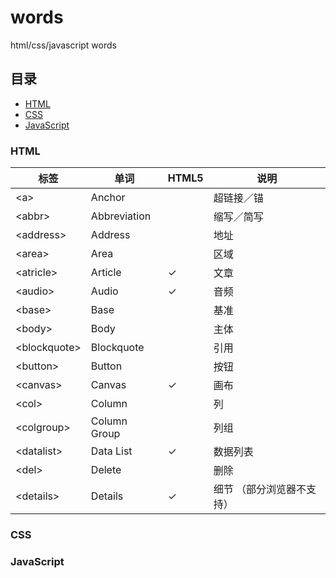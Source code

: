 # words
html/css/javascript words

## 目录

* [HTML](#HTML)
* [CSS](#CSS)
* [JavaScript](#JavaScript)

### HTML

| 标签           | 单词          | HTML5    | 说明     |
| -------       | -------      | -------  | ------- |
| &lt;a&gt;     | Anchor       |          | 超链接／锚|
| &lt;abbr&gt;       | Abbreviation |          | 缩写／简写 |
| &lt;address&gt;    | Address      |          | 地址 |
| &lt;area&gt;       | Area         |          | 区域 |
| &lt;atricle&gt;    | Article      | &#10003; | 文章 |
| &lt;audio&gt;      | Audio        | &#10003; | 音频 |
| &lt;base&gt;       | Base         |          | 基准 |
| &lt;body&gt;       | Body         |          | 主体 |
| &lt;blockquote&gt; | Blockquote   |          | 引用 |
| &lt;button&gt;     | Button       |          | 按钮 |
| &lt;canvas&gt;     | Canvas       | &#10003; | 画布 |
| &lt;col&gt;        | Column       |          | 列 |
| &lt;colgroup&gt;   | Column Group |          | 列组 |
| &lt;datalist&gt;   | Data List    | &#10003; | 数据列表 |
| &lt;del&gt;        | Delete       |          | 删除 |
| &lt;details&gt;    | Details      | &#10003; | 细节 （部分浏览器不支持）|


### CSS

### JavaScript
